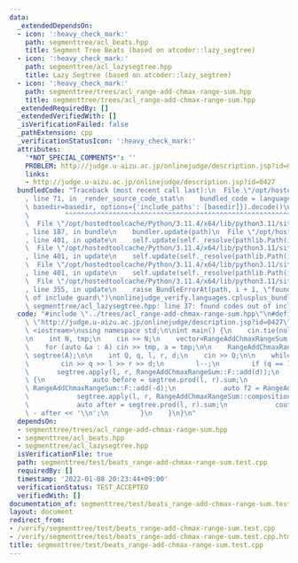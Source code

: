 ```yaml
---
data:
  _extendedDependsOn:
  - icon: ':heavy_check_mark:'
    path: segmenttree/acl_beats.hpp
    title: Segment Tree Beats (based on atcoder::lazy_segtree)
  - icon: ':heavy_check_mark:'
    path: segmenttree/acl_lazysegtree.hpp
    title: Lazy Segtree (based on atcoder::lazy_segtree)
  - icon: ':heavy_check_mark:'
    path: segmenttree/trees/acl_range-add-chmax-range-sum.hpp
    title: segmenttree/trees/acl_range-add-chmax-range-sum.hpp
  _extendedRequiredBy: []
  _extendedVerifiedWith: []
  _isVerificationFailed: false
  _pathExtension: cpp
  _verificationStatusIcon: ':heavy_check_mark:'
  attributes:
    '*NOT_SPECIAL_COMMENTS*': ''
    PROBLEM: http://judge.u-aizu.ac.jp/onlinejudge/description.jsp?id=0427
    links:
    - http://judge.u-aizu.ac.jp/onlinejudge/description.jsp?id=0427
  bundledCode: "Traceback (most recent call last):\n  File \"/opt/hostedtoolcache/Python/3.11.4/x64/lib/python3.11/site-packages/onlinejudge_verify/documentation/build.py\"\
    , line 71, in _render_source_code_stat\n    bundled_code = language.bundle(stat.path,\
    \ basedir=basedir, options={'include_paths': [basedir]}).decode()\n          \
    \         ^^^^^^^^^^^^^^^^^^^^^^^^^^^^^^^^^^^^^^^^^^^^^^^^^^^^^^^^^^^^^^^^^^^^^^^^^^^^^^^^^\n\
    \  File \"/opt/hostedtoolcache/Python/3.11.4/x64/lib/python3.11/site-packages/onlinejudge_verify/languages/cplusplus.py\"\
    , line 187, in bundle\n    bundler.update(path)\n  File \"/opt/hostedtoolcache/Python/3.11.4/x64/lib/python3.11/site-packages/onlinejudge_verify/languages/cplusplus_bundle.py\"\
    , line 401, in update\n    self.update(self._resolve(pathlib.Path(included), included_from=path))\n\
    \  File \"/opt/hostedtoolcache/Python/3.11.4/x64/lib/python3.11/site-packages/onlinejudge_verify/languages/cplusplus_bundle.py\"\
    , line 401, in update\n    self.update(self._resolve(pathlib.Path(included), included_from=path))\n\
    \  File \"/opt/hostedtoolcache/Python/3.11.4/x64/lib/python3.11/site-packages/onlinejudge_verify/languages/cplusplus_bundle.py\"\
    , line 401, in update\n    self.update(self._resolve(pathlib.Path(included), included_from=path))\n\
    \  File \"/opt/hostedtoolcache/Python/3.11.4/x64/lib/python3.11/site-packages/onlinejudge_verify/languages/cplusplus_bundle.py\"\
    , line 355, in update\n    raise BundleErrorAt(path, i + 1, \"found codes out\
    \ of include guard\")\nonlinejudge_verify.languages.cplusplus_bundle.BundleErrorAt:\
    \ segmenttree/acl_lazysegtree.hpp: line 37: found codes out of include guard\n"
  code: "#include \"../trees/acl_range-add-chmax-range-sum.hpp\"\n#define PROBLEM\
    \ \"http://judge.u-aizu.ac.jp/onlinejudge/description.jsp?id=0427\"\n#include\
    \ <iostream>\nusing namespace std;\n\nint main() {\n    cin.tie(nullptr), ios::sync_with_stdio(false);\n\
    \n    int N, tmp;\n    cin >> N;\n    vector<RangeAddChmaxRangeSum::S> A(N);\n\
    \    for (auto &a : A) cin >> tmp, a = tmp;\n\n    RangeAddChmaxRangeSum::segtree\
    \ segtree(A);\n\n    int Q, q, l, r, d;\n    cin >> Q;\n\n    while (Q--) {\n\
    \        cin >> q >> l >> r >> d;\n        l--;\n        if (q == 1) {\n     \
    \       segtree.apply(l, r, RangeAddChmaxRangeSum::F::add(d));\n        } else\
    \ {\n            auto before = segtree.prod(l, r).sum;\n            auto f1 =\
    \ RangeAddChmaxRangeSum::F::add(-d);\n            auto f2 = RangeAddChmaxRangeSum::F::chmax(0);\n\
    \            segtree.apply(l, r, RangeAddChmaxRangeSum::composition(f2, f1));\n\
    \            auto after = segtree.prod(l, r).sum;\n            cout << before\
    \ - after << '\\n';\n        }\n    }\n}\n"
  dependsOn:
  - segmenttree/trees/acl_range-add-chmax-range-sum.hpp
  - segmenttree/acl_beats.hpp
  - segmenttree/acl_lazysegtree.hpp
  isVerificationFile: true
  path: segmenttree/test/beats_range-add-chmax-range-sum.test.cpp
  requiredBy: []
  timestamp: '2022-01-08 20:23:44+09:00'
  verificationStatus: TEST_ACCEPTED
  verifiedWith: []
documentation_of: segmenttree/test/beats_range-add-chmax-range-sum.test.cpp
layout: document
redirect_from:
- /verify/segmenttree/test/beats_range-add-chmax-range-sum.test.cpp
- /verify/segmenttree/test/beats_range-add-chmax-range-sum.test.cpp.html
title: segmenttree/test/beats_range-add-chmax-range-sum.test.cpp
---
```


